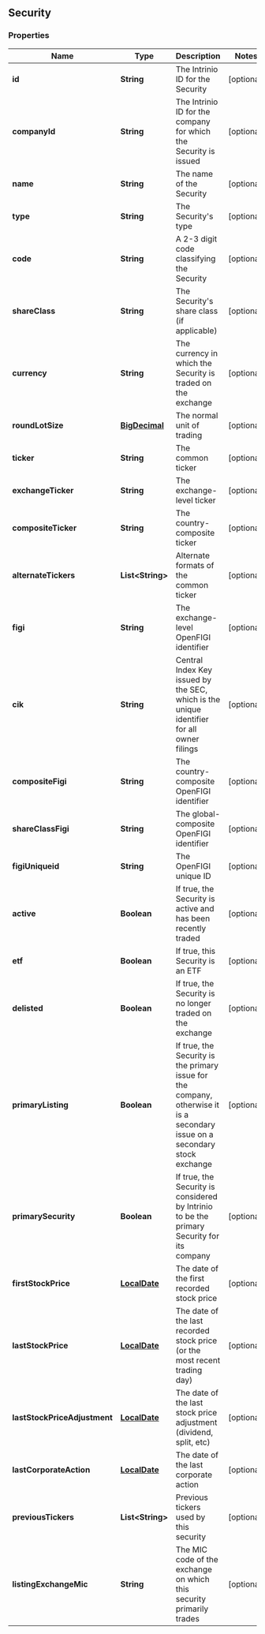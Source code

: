 
## Security

### Properties
Name | Type | Description | Notes
------------ | ------------- | ------------- | -------------
**id** | **String** | The Intrinio ID for the Security |  [optional]
**companyId** | **String** | The Intrinio ID for the company for which the Security is issued |  [optional]
**name** | **String** | The name of the Security |  [optional]
**type** | **String** | The Security&#39;s type |  [optional]
**code** | **String** | A 2-3 digit code classifying the Security |  [optional]
**shareClass** | **String** | The Security&#39;s share class (if applicable) |  [optional]
**currency** | **String** | The currency in which the Security is traded on the exchange |  [optional]
**roundLotSize** | [**BigDecimal**](BigDecimal.md) | The normal unit of trading |  [optional]
**ticker** | **String** | The common ticker |  [optional]
**exchangeTicker** | **String** | The exchange-level ticker |  [optional]
**compositeTicker** | **String** | The country-composite ticker |  [optional]
**alternateTickers** | **List&lt;String&gt;** | Alternate formats of the common ticker |  [optional]
**figi** | **String** | The exchange-level OpenFIGI identifier |  [optional]
**cik** | **String** | Central Index Key issued by the SEC, which is the unique identifier for all owner filings |  [optional]
**compositeFigi** | **String** | The country-composite OpenFIGI identifier |  [optional]
**shareClassFigi** | **String** | The global-composite OpenFIGI identifier |  [optional]
**figiUniqueid** | **String** | The OpenFIGI unique ID |  [optional]
**active** | **Boolean** | If true, the Security is active and has been recently traded |  [optional]
**etf** | **Boolean** | If true, this Security is an ETF |  [optional]
**delisted** | **Boolean** | If true, the Security is no longer traded on the exchange |  [optional]
**primaryListing** | **Boolean** | If true, the Security is the primary issue for the company, otherwise it is a secondary issue on a secondary stock exchange |  [optional]
**primarySecurity** | **Boolean** | If true, the Security is considered by Intrinio to be the primary Security for its company |  [optional]
**firstStockPrice** | [**LocalDate**](LocalDate.md) | The date of the first recorded stock price |  [optional]
**lastStockPrice** | [**LocalDate**](LocalDate.md) | The date of the last recorded stock price (or the most recent trading day) |  [optional]
**lastStockPriceAdjustment** | [**LocalDate**](LocalDate.md) | The date of the last stock price adjustment (dividend, split, etc) |  [optional]
**lastCorporateAction** | [**LocalDate**](LocalDate.md) | The date of the last corporate action |  [optional]
**previousTickers** | **List&lt;String&gt;** | Previous tickers used by this security |  [optional]
**listingExchangeMic** | **String** | The MIC code of the exchange on which this security primarily trades |  [optional]



